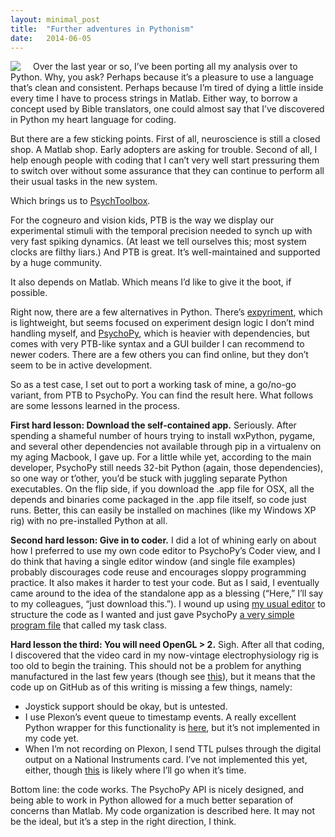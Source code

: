 ```yaml
---
layout: minimal_post
title:  "Further adventures in Pythonism"
date:   2014-06-05
---
```


<img src="http://www.psychopy.org/_static/psychopyDocBanner2.gif" style="float:left; margin-right: 20px"/> Over the last year or so, I’ve been porting all my analysis over to Python. Why, you ask? Perhaps because it’s a pleasure to use a language that’s clean and consistent. Perhaps because I’m tired of dying a little inside every time I have to process strings in Matlab. Either way, to borrow a concept used by Bible translators, one could almost say that I’ve discovered in Python my heart language for coding.

But there are a few sticking points. First of all, neuroscience is still a closed shop. A Matlab shop. Early adopters are asking for trouble. Second of all, I help enough people with coding that I can’t very well start pressuring them to switch over without some assurance that they can continue to perform all their usual tasks in the new system.

Which brings us to [PsychToolbox](http://psychtoolbox.org/). 

For the cogneuro and vision kids, PTB is the way we display our experimental stimuli with the temporal precision needed to synch up with very fast spiking dynamics. (At least we tell ourselves this; most system clocks are filthy liars.) And PTB is great. It’s well-maintained and supported by a huge community.

It also depends on Matlab. Which means I’d like to give it the boot, if possible.

Right now, there are a few alternatives in Python. There’s [expyriment](https://github.com/expyriment/expyriment), which is lightweight, but seems focused on experiment design logic I don’t mind handling myself, and [PsychoPy](http://www.psychopy.org/), which is heavier with dependencies, but comes with very PTB-like syntax and a GUI builder I can recommend to newer coders. There are a few others you can find online, but they don’t seem to be in active development.

So as a test case, I set out to port a working task of mine, a go/no-go variant, from PTB to PsychoPy. You can find the result here. What follows are some lessons learned in the process.

**First hard lesson: Download the self-contained app.** Seriously. After spending a shameful number of hours trying to install wxPython, pygame, and several other dependencies not available through pip in a virtualenv on my aging Macbook, I gave up. For a little while yet, according to the main developer, PsychoPy still needs 32-bit Python (again, those dependencies), so one way or t’other, you’d be stuck with juggling separate Python executables. On the flip side, if you download the .app file for OSX, all the depends and binaries come packaged in the .app file itself, so code just runs. Better, this can easily be installed on machines (like my Windows XP rig) with no pre-installed Python at all.

**Second hard lesson: Give in to coder.** I did a lot of whining early on about how I preferred to use my own code editor to PsychoPy’s Coder view, and I do think that having a single editor window (and single file examples) probably discourages code reuse and encourages sloppy programming practice. It also makes it harder to test your code. But as I said, I eventually came around to the idea of the standalone app as a blessing (“Here,” I’ll say to my colleagues, “just download this.”). I wound up using [my usual editor](http://www.sublimetext.com/) to structure the code as I wanted and just gave PsychoPy [a very simple program file](https://github.com/jmxpearson/pygonogo/blob/master/gonogo.py) that called my task class.

**Hard lesson the third: You will need OpenGL > 2.** Sigh. After all that coding, I discovered that the video card in my now-vintage electrophysiology rig is too old to begin the training. This should not be a problem for anything manufactured in the last few years (though see [this](http://www.psychopy.org/installation.html#recommended-hardware)), but it means that the code up on GitHub as of this writing is missing a few things, namely:

* Joystick support should be okay, but is untested.
* I use Plexon’s event queue to timestamp events. A really excellent Python wrapper for this functionality is [here](https://github.com/chrox/RealTimeElectrophy/tree/master/SpikeRecord/Plexon), but it’s not implemented in my code yet.
* When I’m not recording on Plexon, I send TTL pulses through the digital output on a National Instruments card. I’ve not implemented this yet, either, though [this](http://pythonhosted.org/PyDAQmx/) is likely where I’ll go when it’s time.

Bottom line: the code works. The PsychoPy API is nicely designed, and being able to work in Python allowed for a much better separation of concerns than Matlab. My code organization is described here. It may not be the ideal, but it’s a step in the right direction, I think.